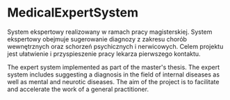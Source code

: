 # MedicalExpertSystem
System ekspertowy realizowany w ramach pracy magisterskiej. System ekspertowy obejmuje sugerowanie diagnozy z zakresu chorób wewnętrznych oraz schorzeń psychicznych i nerwicowych. Celem projektu jest ułatwienie i przyspieszenie pracy lekarza pierwszego kontaktu.

The expert system implemented as part of the master's thesis. The expert system includes suggesting a diagnosis in the field of internal diseases as well as mental and neurotic diseases. The aim of the project is to facilitate and accelerate the work of a general practitioner.
